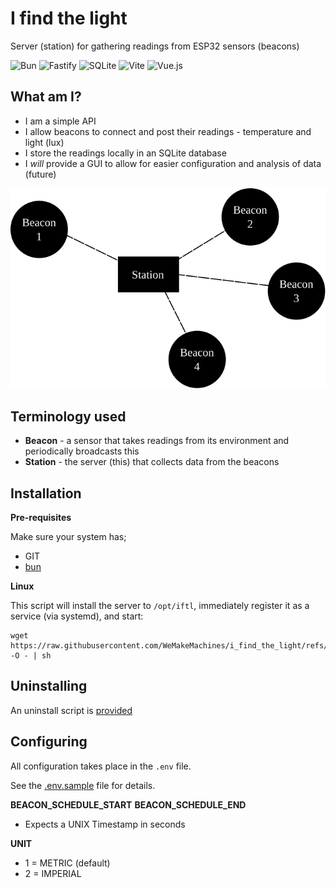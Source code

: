 # I find the light

Server (station) for gathering readings from ESP32 sensors (beacons)

![Bun](https://img.shields.io/badge/bun-282a36?style=for-the-badge&logo=bun&logoColor=fbf0df)
![Fastify](https://img.shields.io/badge/fastify-202020?style=for-the-badge&logo=fastify&logoColor=white)
![SQLite](https://img.shields.io/badge/Sqlite-003B57?style=for-the-badge&logo=sqlite&logoColor=white)
![Vite](https://img.shields.io/badge/Vite-B73BFE?style=for-the-badge&logo=vite&logoColor=FFD62E)
![Vue.js](https://img.shields.io/badge/Vue%20js-35495E?style=for-the-badge&logo=vuedotjs&logoColor=4FC08D)

## What am I?

- I am a simple API
- I allow beacons to connect and post their readings - temperature and light (lux)
- I store the readings locally in an SQLite database
- I _will_ provide a GUI to allow for easier configuration and analysis of data (future)

![Topography](./topography.svg)

## Terminology used

- **Beacon** - a sensor that takes readings from its environment and periodically broadcasts this
- **Station** - the server (this) that collects data from the beacons

## Installation

**Pre-requisites**

Make sure your system has;

- GIT
- [bun](https://bun.sh/)

**Linux**

This script will install the server to `/opt/iftl`, immediately register it as a service (via systemd), and start:

```shell
wget https://raw.githubusercontent.com/WeMakeMachines/i_find_the_light/refs/heads/main/install.sh -O - | sh
```

## Uninstalling

An uninstall script is [provided](./uninstall.sh)

## Configuring

All configuration takes place in the `.env` file.

See the [.env.sample](.env.sample) file for details.

**BEACON_SCHEDULE_START**
**BEACON_SCHEDULE_END**

- Expects a UNIX Timestamp in seconds

**UNIT**

- 1 = METRIC (default)
- 2 = IMPERIAL
